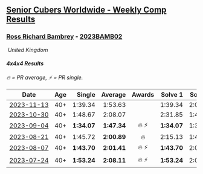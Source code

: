 <style>table {white-space: nowrap;}</style>
<link rel="stylesheet" type="text/css" href="/scw-comp/css/flags.css" />

## [Senior Cubers Worldwide - Weekly Comp Results](/scw-comp/results/)
### [Ross Richard Bambrey](README.md) - [2023BAMB02](https://www.worldcubeassociation.org/persons/2023BAMB02?event=444)

<i class="flag flag-GB" />&nbsp;United Kingdom

#### 4x4x4 Results

<span style="white-space: nowrap;">🔥 = PR average</span>, <span style="white-space: nowrap;">⚡ = PR single</span>.

| Date | Age | Single | Average | Awards | Solve 1 | Solve 2 | Solve 3 | Solve 4 | Solve 5 | Video |
| :--: | :--: | --: | --: | :--: | --: | --: | --: | --: | --: | :-- |
| [2023-11-13](../../results/2023-11-13/444.md) | 40+ | 1:39.34 | 1:53.63 |  | 1:39.34 | 2:07.33 | 1:54.22 | DNS | DNS | [Desktop](https://www.facebook.com/536706331/videos/2043251859365127) / [Mobile](https://m.facebook.com/536706331/videos/2043251859365127) |
| [2023-10-30](../../results/2023-10-30/444.md) | 40+ | 1:48.67 | 2:08.07 |  | 2:31.85 | 1:48.67 | 2:03.68 | DNS | DNS | [Desktop](https://www.facebook.com/536706331/videos/6738223696262941) / [Mobile](https://m.facebook.com/536706331/videos/6738223696262941) |
| [2023-09-04](../../results/2023-09-04/444.md) | 40+ | **1:34.07** | **1:47.34** | 🔥 ⚡ | **1:34.07** | 1:39.95 | 2:07.99 | DNS | DNS | [Desktop](https://www.facebook.com/536706331/videos/1265964474116803) / [Mobile](https://m.facebook.com/536706331/videos/1265964474116803) |
| [2023-08-21](../../results/2023-08-21/444.md) | 40+ | 1:45.72 | **2:00.89** | 🔥 | 2:15.13 | 1:45.72 | 2:01.81 | DNS | DNS | [Desktop](https://www.facebook.com/536706331/videos/6530710760383418) / [Mobile](https://m.facebook.com/536706331/videos/6530710760383418) |
| [2023-08-07](../../results/2023-08-07/444.md) | 40+ | **1:43.70** | **2:01.41** | 🔥 ⚡ | **1:43.70** | 2:01.07 | 2:19.46 | DNS | DNS | [Desktop](https://www.facebook.com/536706331/videos/1302389920420974) / [Mobile](https://m.facebook.com/536706331/videos/1302389920420974) |
| [2023-07-24](../../results/2023-07-24/444.md) | 40+ | **1:53.24** | **2:08.11** | 🔥 ⚡ | **1:53.24** | 2:06.33 | 2:24.75 | DNS | DNS | [Desktop](https://www.facebook.com/536706331/videos/668286371383532) / [Mobile](https://m.facebook.com/536706331/videos/668286371383532) |


<!-- Global site tag (gtag.js) - Google Analytics -->
<script async src="https://www.googletagmanager.com/gtag/js?id=UA-86348435-3"></script>
<script>window.dataLayer = window.dataLayer || []; function gtag() {dataLayer.push(arguments);} gtag('js', new Date()); gtag('config', 'UA-86348435-3');</script>
